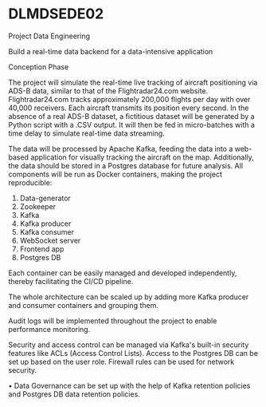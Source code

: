 # DLMDSEDE02
Project Data Engineering

Build a real-time data backend for a data-intensive application

Conception Phase

The project will simulate the real-time live tracking of aircraft positioning via ADS-B data, similar to that of the Flightradar24.com website. Flightradar24.com tracks approximately 200,000 flights per day with over 40,000 receivers. Each aircraft transmits its position every second. In the absence of a real ADS-B dataset, a fictitious dataset will be generated by a Python script with a .CSV output. It will then be fed in micro-batches with a time delay to simulate real-time data streaming. 

The data will be processed by Apache Kafka, feeding the data into a web-based application for visually tracking the aircraft on the map. Additionally, the data should be stored in a Postgres database for future analysis. All components will be run as Docker containers, making the project reproducible:

 
1.	Data-generator
2.	Zookeeper 
3.	Kafka
4.	Kafka producer
5.	Kafka consumer
6.	WebSocket server
7.	Frontend app
8.	Postgres DB
 

Each container can be easily managed and developed independently, thereby facilitating the CI/CD pipeline.

The whole architecture can be scaled up by adding more Kafka producer and consumer containers and grouping them. 

Audit logs will be implemented throughout the project to enable performance monitoring. 

Security and access control can be managed via Kafka's built-in security features like ACLs (Access Control Lists). Access to the Postgres DB can be set up based on the user role. Firewall rules can be used for network security. 

•	Data Governance can be set up with the help of Kafka retention policies and Postgres DB data retention policies.
